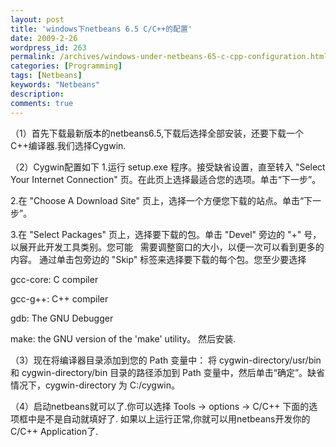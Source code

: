 ```yaml
---
layout: post
title: 'windows下netbeans 6.5 C/C++的配置'
date: 2009-2-26
wordpress_id: 263
permalink: /archives/windows-under-netbeans-65-c-cpp-configuration.html
categories: [Programming]
tags: [Netbeans]
keywords: "Netbeans"
description: 
comments: true
---
```

（1）首先下载最新版本的netbeans6.5,下载后选择全部安装，还要下载一个C++编译器.我们选择Cygwin.

（2）Cygwin配置如下
1.运行 setup.exe 程序。接受缺省设置，直至转入 "Select Your Internet Connection" 页。在此页上选择最适合您的选项。单击“下一步”。

2.在 "Choose A Download Site" 页上，选择一个方便您下载的站点。单击“下一步”。

3.在 "Select Packages" 页上，选择要下载的包。单击 "Devel" 旁边的 "+" 号，以展开此开发工具类别。您可能   需要调整窗口的大小，以便一次可以看到更多的内容。 通过单击包旁边的 "Skip" 标签来选择要下载的每个包。您至少要选择

gcc-core: C compiler

gcc-g++: C++ compiler

gdb: The GNU Debugger

make: the GNU version of the 'make' utility。
然后安装.

（3）现在将编译器目录添加到您的 Path 变量中： 将 cygwin-directory/usr/bin 和 cygwin-directory/bin 目录的路径添加到 Path 变量中，然后单击“确定”。缺省情况下，cygwin-directory 为 C:/cygwin。

（4）启动netbeans就可以了.你可以选择 Tools -&gt; options -&gt; C/C++ 下面的选项框中是不是自动就填好了. 如果以上运行正常,你就可以用netbeans开发你的C/C++ Application了.

